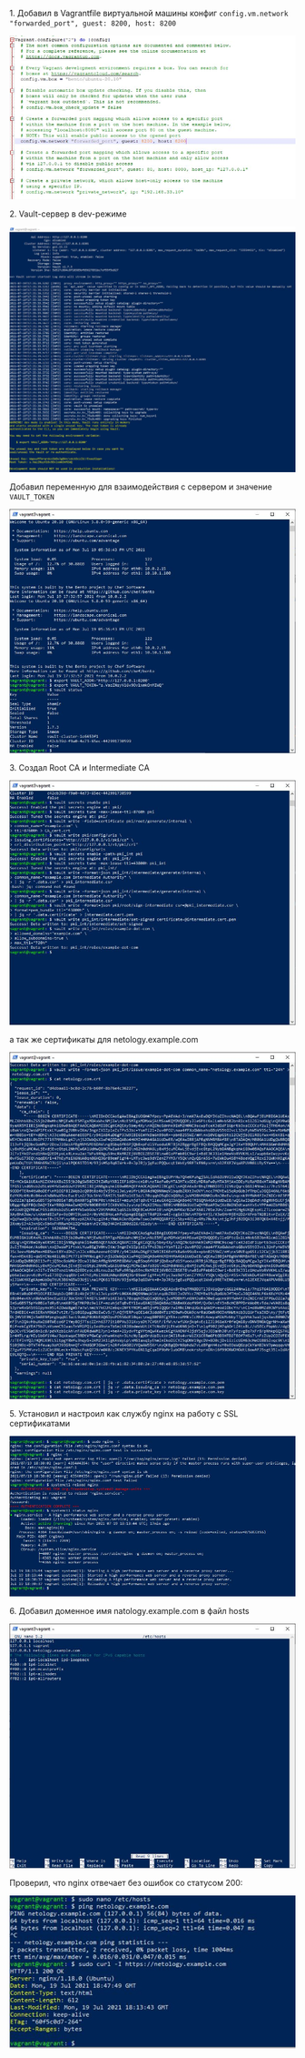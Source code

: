 <p>1. Добавил в Vagrantfile виртуальной машины конфиг <code>config.vm.network "forwarded_port", guest: 8200, host: 8200</code></p>
<img src="../03-sysadmin-09-security/img/sec9.JPG">
<p>2. Vault-сервер в dev-режиме</p>
<img src="../03-sysadmin-09-security/img/sec91.JPG">
<p>Добавил переменную для взаимодействия с сервером и значение <code>VAULT_TOKEN</code></p>
<img src="../03-sysadmin-09-security/img/sec92.JPG">
<p>3. Cоздал Root CA и Intermediate CA</p>
<img src="../03-sysadmin-09-security/img/sec93.JPG">
<p>а так же сертификаты для netology.example.com</p>
<img src="../03-sysadmin-09-security/img/sec94.JPG">
<p>5. Установил и настроил как службу nginx на работу с SSL сертификатами</p>
<img src="../03-sysadmin-09-security/img/sec95.JPG">
<p>6. Добавил доменное имя natology.example.com в файл hosts</p>
<img src="../03-sysadmin-09-security/img/sec96.JPG">
<p>Проверил, что nginx отвечает без ошибок со статусом 200:</p> 
<img src="../03-sysadmin-09-security/img/sec97.JPG">
